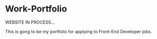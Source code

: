 # Work-Portfolio

WEBSITE IN PROCESS...

This is gong to be my portfolio for applying to Front-End Developer jobs. 

 
